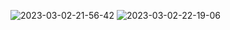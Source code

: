 ![2023-03-02-21-56-42](https://cdn.jsdelivr.net/gh/pleb631/ImgManager@main/img/2023-03-02-21-56-42.png)
![2023-03-02-22-19-06](https://cdn.jsdelivr.net/gh/pleb631/ImgManager@main/img/2023-03-02-22-19-06.png)